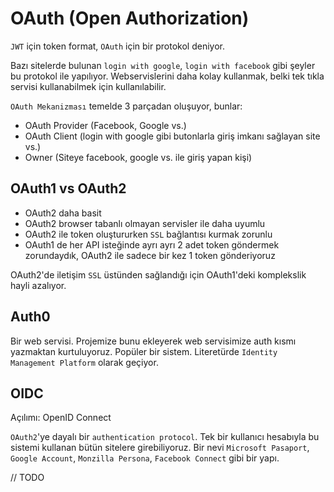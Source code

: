 # OAuth (Open Authorization)

`JWT` için token format, `OAuth` için bir protokol deniyor.

Bazı sitelerde bulunan `login with google`, `login with facebook` gibi şeyler bu protokol ile yapılıyor. Webservislerini daha kolay kullanmak, belki tek tıkla servisi kullanabilmek için kullanılabilir.

`OAuth Mekanizması` temelde 3 parçadan oluşuyor, bunlar:

- OAuth Provider (Facebook, Google vs.)
- OAuth Client (login with google gibi butonlarla giriş imkanı sağlayan site vs.)
- Owner (Siteye facebook, google vs. ile giriş yapan kişi)

## OAuth1 vs OAuth2

- OAuth2 daha basit
- OAuth2 browser tabanlı olmayan servisler ile daha uyumlu
- OAuth2 ile token oluştururken `SSL` bağlantısı kurmak zorunlu
- OAuth1 de her API isteğinde ayrı ayrı 2 adet token göndermek zorundaydık, OAuth2 ile sadece bir kez 1 token gönderiyoruz

OAuth2'de iletişim `SSL` üstünden sağlandığı için OAuth1'deki komplekslik hayli azalıyor.

## Auth0

Bir web servisi. Projemize bunu ekleyerek web servisimize auth kısmı yazmaktan kurtuluyoruz. Popüler bir sistem. Literetürde `Identity Management Platform` olarak geçiyor.

## OIDC

Açılımı: OpenID Connect

`OAuth2`'ye dayalı bir `authentication protocol`. Tek bir kullanıcı hesabıyla bu sistemi kullanan bütün sitelere girebiliyoruz. Bir nevi `Microsoft Pasaport`, `Google Account`, `Monzilla Persona`, `Facebook Connect` gibi bir yapı.

// TODO